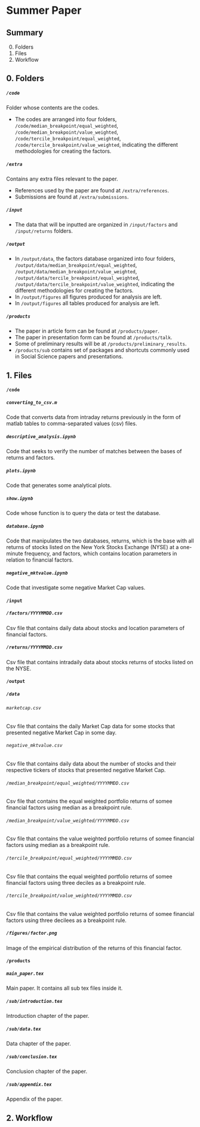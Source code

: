 # Summer Paper


## Summary
0. Folders
1. Files
2. Workflow



## 0. Folders

##### `/code`

Folder whose contents are the codes.

- The codes are arranged into four folders, `/code/median_breakpoint/equal_weighted`, `/code/median_breakpoint/value_weighted`, `/code/tercile_breakpoint/equal_weighted`, `/code/tercile_breakpoint/value_weighted`, indicating the different methodologies for creating the factors.


##### `/extra`

Contains any extra files relevant to the paper.

- References used by the paper are found at `/extra/references`.
- Submissions are found at `/extra/submissions`.


##### `/input`

- The data that will be inputted are organized in `/input/factors` and `/input/returns` folders.


##### `/output`

- In `/output/data`, the factors database organized into four folders, `/output/data/median_breakpoint/equal_weighted`, `/output/data/median_breakpoint/value_weighted`, `/output/data/tercile_breakpoint/equal_weighted`, `/output/data/tercile_breakpoint/value_weighted`, indicating the different methodologies for creating the factors.
- In `/output/figures` all figures produced for analysis are left.
- In `/output/figures` all tables produced for analysis are left.



##### `/products`

- The paper in article form can be found at `/products/paper`.
- The paper in presentation form can be found at `/products/talk`.
- Some of preliminary results will be at `/products/preliminary_results`.
- `/products/sub` contains set of packages and shortcuts commonly used in Social Science papers and presentations.



## 1. Files

#### `/code`

##### `converting_to_csv.m`
Code that converts data from intraday returns previously in the form of matlab tables to comma-separated values (csv) files.

##### `descriptive_analysis.ipynb`
Code that seeks to verify the number of matches between the bases of returns and factors.

##### `plots.ipynb`
Code that generates some analytical plots.

##### `show.ipynb`
Code whose function is to query the data or test the database.

##### `database.ipynb`
Code that manipulates the two databases, returns, which is the base with all returns of stocks listed on the New York Stocks Exchange (NYSE) at a one-minute frequency, and factors, which contains location parameters in relation to financial factors.

##### `negative_mktvalue.ipynb`
Code that investigate some negative Market Cap values.



#### `/input`

##### `/factors/YYYYMMDD.csv`
Csv file that contains daily data about stocks and location parameters of financial factors.

##### `/returns/YYYYMMDD.csv`
Csv file that contains intradaily data about stocks returns of stocks listed on the NYSE.



#### `/output`

##### `/data`

###### `marketcap.csv`
Csv file that contains the daily Market Cap data for some stocks that presented negative Market Cap in some day.

###### `negative_mktvalue.csv`
Csv file that contains daily data about the number of stocks and their respective tickers of stocks that presented negative Market Cap.

###### `/median_breakpoint/equal_weighted/YYYYMMDD.csv`
Csv file that contains the equal weighted portfolio returns of somee financial factors using median as a breakpoint rule.

###### `/median_breakpoint/value_weighted/YYYYMMDD.csv`
Csv file that contains the value weighted portfolio returns of somee financial factors using median as a breakpoint rule.

###### `/tercile_breakpoint/equal_weighted/YYYYMMDD.csv`
Csv file that contains the equal weighted portfolio returns of somee financial factors using three deciles as a breakpoint rule.

###### `/tercile_breakpoint/value_weighted/YYYYMMDD.csv`
Csv file that contains the value weighted portfolio returns of somee financial factors using three decilees as a breakpoint rule.


##### `/figures/factor.png`
Image of the empirical distribution of the returns of this financial factor.



#### `/products`

##### `main_paper.tex`
Main paper. It contains all sub tex files inside it.

##### `/sub/introduction.tex`
Introduction chapter of the paper.

##### `/sub/data.tex`
Data chapter of the paper.

##### `/sub/conclusion.tex`
Conclusion chapter of the paper.

##### `/sub/appendix.tex`
Appendix of the paper.



## 2. Workflow

